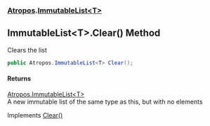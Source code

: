### [Atropos](Atropos.md 'Atropos').[ImmutableList&lt;T&gt;](ImmutableList_T_.md 'Atropos.ImmutableList&lt;T&gt;')
## ImmutableList&lt;T&gt;.Clear() Method
Clears the list  
```csharp
public Atropos.ImmutableList<T> Clear();
```
#### Returns
[Atropos.ImmutableList&lt;](ImmutableList_T_.md 'Atropos.ImmutableList&lt;T&gt;')[T](ImmutableList_T_.md#Atropos_ImmutableList_T__T 'Atropos.ImmutableList&lt;T&gt;.T')[&gt;](ImmutableList_T_.md 'Atropos.ImmutableList&lt;T&gt;')  
A new immutable list of the same type as this, but with no elements

Implements [Clear()](https://docs.microsoft.com/en-us/dotnet/api/System.Collections.Immutable.IImmutableList-1.Clear 'System.Collections.Immutable.IImmutableList`1.Clear')  
